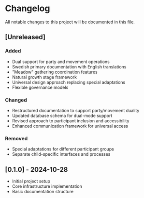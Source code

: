 # Changelog

All notable changes to this project will be documented in this file.

## [Unreleased]

### Added
- Dual support for party and movement operations
- Swedish primary documentation with English translations
- "Meadow" gathering coordination features
- Natural growth stage framework
- Universal design approach replacing special adaptations
- Flexible governance models

### Changed
- Restructured documentation to support party/movement duality
- Updated database schema for dual-mode support
- Revised approach to participant inclusion and accessibility
- Enhanced communication framework for universal access

### Removed
- Special adaptations for different participant groups
- Separate child-specific interfaces and processes

## [0.1.0] - 2024-10-28
- Initial project setup
- Core infrastructure implementation
- Basic documentation structure
